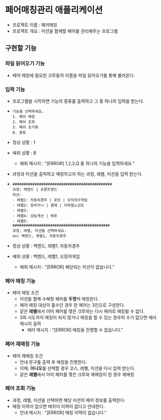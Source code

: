 # 페어매칭관리 애플리케이션

- 프로젝트 이름 : 페어매칭
- 프로젝트 개요 : 미션을 함께할 페어를 관리해주는 프로그램

## 구현할 기능

### 파일 읽어오기 기능

- 페어 매칭에 필요한 크루들의 이름을 파일 읽어오기를 통해 불러온다.

### 입력 기능

- 프로그램을 시작하면 기능의 종류를 출력하고 그 중 하나의 입력을 받는다.
- ```
  기능을 선택하세요.
  1. 페어 매칭
  2. 페어 조회
  3. 페어 초기화
  Q. 종료
  ```
- 정상 상황 : 1
- 예외 상황 : B
    - 예외 메시지 : "[ERROR] 1,2,3,Q 중 하나의 기능을 입력하세요."


- 과정과 미션을 출력하고 매칭하고자 하는 과정, 레벨, 미션을 입력 받는다.
- ```
  #############################################
  과정: 백엔드 | 프론트엔드
  미션:
  - 레벨1: 자동차경주 | 로또 | 숫자야구게임
  - 레벨2: 장바구니 | 결제 | 지하철노선도
  - 레벨3:
  - 레벨4: 성능개선 | 배포
  - 레벨5:
  ############################################
  과정, 레벨, 미션을 선택하세요.
  ex) 백엔드, 레벨1, 자동차경주
  ```
- 정상 상황 : 백엔드, 레벨1, 자동차경주
- 예외 상황 : 백엔드, 레벨1, 오징어게임
    - 예외 메시지 : "[ERROR] 해당되는 미션이 없습니다."

### 페어 매칭 기능

- 페어 매칭 조건
    - 미션을 함께 수해항 페어를 **두명**씩 매칭한다.
    - 페어 매칭 대상이 홀수인 경우 한 페어는 3인으로 구성한다.
    - 같은 **레벨**에서 이미 페어를 맺은 크루와는 다시 페어로 매칭될 수 없다.
    - 3회 시도까지 매칭이 되지 않거나 매칭을 할 수 있는 경우의 수가 없으면 에러 메시지 출력
        - 에러 메시지 : "[ERROR] 매칭을 진행할 수 없습니다."

### 페어 재매칭 기능

- 페어 재매칭 조건
    - 안내 문구를 출력 후 매칭을 진행한다.
    - 이때, **아니오**를 선택할 경우 코스, 레벨, 미션을 다시 입력 받는다.
    - 같은 **레벨**에서 이미 페어를 맺은 크루와 재매칭이 된 경우 재매칭

### 페어 조회 기능

- 과정, 레벨, 미션을 선택하면 해당 미션의 페어 정보를 출력한다.
- 매칭 이력이 없으면 매치이 이력이 없다고 안내한다.
    - 안내 메시지 : "[ERROR] 매칭 이력이 없습니다."